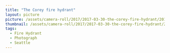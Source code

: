 ```yaml
---
title: "The Corey fire hydrant"
layout: picture
picture: /assets/camera-roll/2017/2017-03-30-the-corey-fire-hydrant/20170330_160338563_iOS.jpg
thumbnail: /assets/camera-roll/2017/2017-03-30-the-corey-fire-hydrant/20170330_160338563_iOS-thumbnail.jpg
tags:
  - Fire Hydrant
  - Photograph
  - Seattle
---
```

